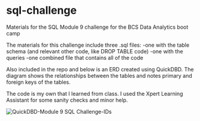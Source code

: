 # sql-challenge
Materials for the SQL Module 9 challenge for the BCS Data Analytics boot camp

The materials for this challenge include three .sql files: 
-one with the table schema (and relevant other code, like DROP TABLE code)
-one with the queries
-one combined file that contains all of the code

Also included in the repo and below is an ERD created using QuickDBD. The diagram shows the relationships between the tables and notes primary and foreign keys of the tables.

The code is my own that I learned from class. I used the Xpert Learning Assistant for some sanity checks and minor help.

![QuickDBD-Module 9 SQL Challenge-IDs](https://github.com/dancab13/sql-challenge/assets/147662348/8fa13e92-3e9a-481f-9ba8-fd1dc964f3e7)

